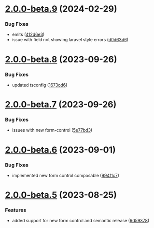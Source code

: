# [2.0.0-beta.9](https://github.com/vue-interface/checkbox-field/compare/v2.0.0-beta.8...v2.0.0-beta.9) (2024-02-29)


### Bug Fixes

* emits ([412d6e3](https://github.com/vue-interface/checkbox-field/commit/412d6e36445814b53f8a307001d8d6f97b9681fc))
* issue with field not showing laravel style errors ([d0d63d6](https://github.com/vue-interface/checkbox-field/commit/d0d63d6838994b3456af9f40dec1f7991bd4f73d))

# [2.0.0-beta.8](https://github.com/vue-interface/checkbox-field/compare/v2.0.0-beta.7...v2.0.0-beta.8) (2023-09-26)


### Bug Fixes

* updated tsconfig ([1673cd6](https://github.com/vue-interface/checkbox-field/commit/1673cd6b84f343350b724f14e8364b8ba4e49c26))

# [2.0.0-beta.7](https://github.com/vue-interface/checkbox-field/compare/v2.0.0-beta.6...v2.0.0-beta.7) (2023-09-26)


### Bug Fixes

* issues with new form-control ([5e77bd3](https://github.com/vue-interface/checkbox-field/commit/5e77bd3039e3a6b53ab6d5f426c1ff2c2bb4ab66))

# [2.0.0-beta.6](https://github.com/vue-interface/checkbox-field/compare/v2.0.0-beta.5...v2.0.0-beta.6) (2023-09-01)


### Bug Fixes

* implemented new form control composable ([994f1c7](https://github.com/vue-interface/checkbox-field/commit/994f1c7437ae807a5a0da89f3ac1abe519b168d1))

# [2.0.0-beta.5](https://github.com/vue-interface/checkbox-field/compare/v2.0.0-beta.4...v2.0.0-beta.5) (2023-08-25)


### Features

* added support for new form control and semantic release ([6d59378](https://github.com/vue-interface/checkbox-field/commit/6d59378c7b72cd6726d0ba1adaba7ec78bb72bbe))

